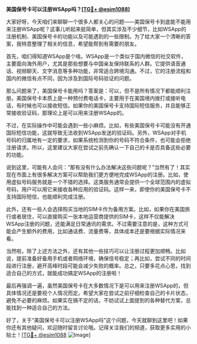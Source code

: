 **美国保号卡可以注册WSApp吗？[[TG💪+ @esim1088](https://t.me/s/esim1088)]**

大家好呀，今天咱们来聊聊一个很多人都关心的问题——美国保号卡到底能不能用来注册WSApp呢？这事儿听起来挺简单，但其实涉及不少细节，比如WSApp的注册机制、美国保号卡的功能以及可能遇到的一些限制。为了给大家一个清晰的答案，我特意整理了相关的信息，希望能帮到有需要的朋友。

首先，咱们得知道WSApp是个啥。WSApp是一个类似于国内微信的社交软件，主要面向海外用户，尤其是那些想要与中国亲友保持联系的人群。它提供语音通话、视频聊天、文字消息等多种功能，非常适合跨境沟通。不过，它的注册流程和国内的微信有点不同，因为涉及到国际号码验证的问题。

那么问题来了，美国保号卡能用吗？答案是：可以，但不是所有情况下都能顺利注册。美国保号卡本质上是一种预付费电话卡，主要用于在美国境内拨打或接听电话，有时候也可以接收短信。如果你的美国保号卡支持国际短信服务，并且能够正常接收验证码，那理论上是可以用来注册WSApp的。

不过，在实际操作中可能会遇到一些小麻烦。比如，有些美国保号卡可能没有开通国际短信功能，这就导致无法收到WSApp发送的验证码。另外，WSApp对手机号码的归属地有一定的要求，如果系统检测到你的号码不符合条件，也可能会拒绝注册请求。所以，这里建议大家在尝试之前先确认一下自己的卡是否具备这些必要的功能。

说到这里，可能有人会问：“那有没有什么办法解决这些问题呢？”当然有了！其实现在市面上有很多解决方案可以帮助我们更方便地完成WSApp的注册。比如，使用虚拟号码服务就是一个不错的选择。这类服务通常会提供一个全球范围内的虚拟号码，用户可以用它来接收各种应用的验证码。这样一来，即使你的美国保号卡不支持国际短信，也能顺利完成注册。

此外，还有一些人会选择购买当地的SIM卡作为备用方案。比如，如果你在美国旅行或者居住，可以直接购买一张本地运营商提供的SIM卡，这样不仅能解决WSApp注册的问题，还能满足日常通讯的需求。不过需要注意的是，这种方式可能会产生额外的费用，比如通话费、流量费等，具体成本还是要根据实际情况来看。

当然啦，除了上述方法之外，还有其他一些技巧可以让注册过程更加顺畅。比如说，提前准备好备用手机或者网络环境，确保信号稳定；再比如，尝试不同的时间段进行注册，避开高峰时段可能会减少失败的概率。总之，只要多花点心思，找到适合自己的方式，就能成功搞定WSApp的注册啦！

最后再强调一遍，虽然美国保号卡在大多数情况下是可以用来注册WSApp的，但具体情况还是要视个人情况而定。希望大家在尝试之前仔细检查自己的卡片状态，避免不必要的麻烦。如果实在搞不定的话，不妨试试上面提到的各种替代方案，总能找到一种适合自己的方法。

好了，关于“美国保号卡可以注册WSApp吗”这个问题，今天就聊到这里吧！如果你还有其他疑问，欢迎随时留言讨论哦。记得关注我们的频道，获取更多实用的小贴士！[[TG💪+ @esim1088](https://t.me/s/esim1088) ![Image](https://i.postimg.cc/4NQfJmqS/Snipaste-2025-05-13-00-14-12.png)]